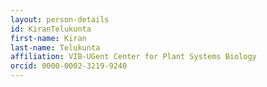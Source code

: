 ```yaml
---
layout: person-details
id: KiranTelukunta
first-name: Kiran
last-name: Telukunta
affiliation: VIB-UGent Center for Plant Systems Biology
orcid: 0000-0002-3219-9240
---
```


